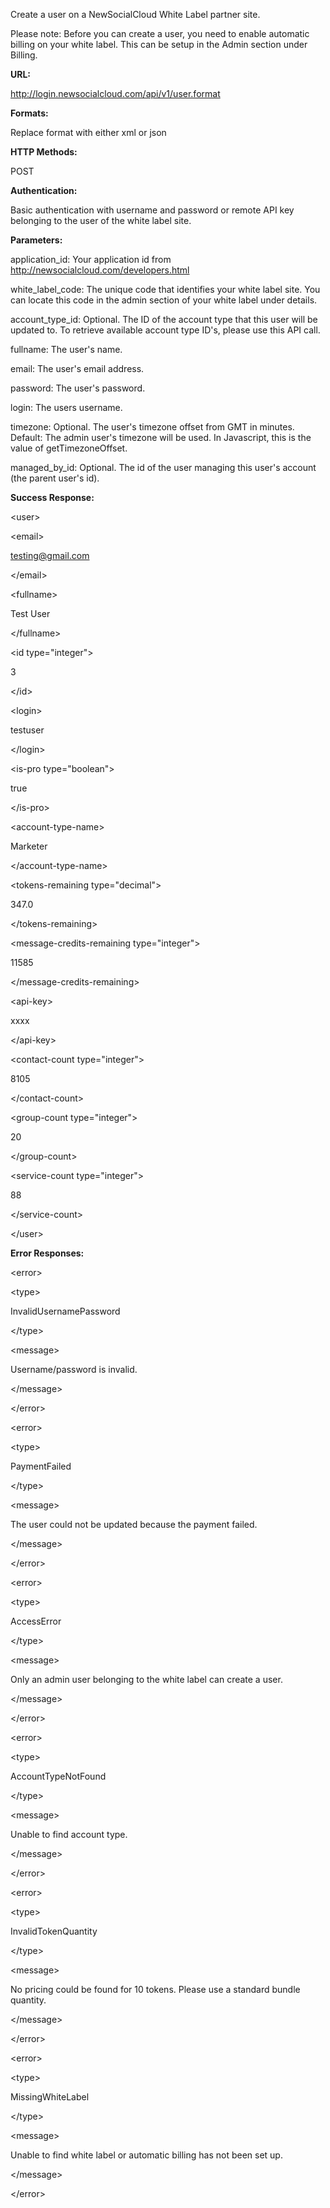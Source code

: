 Create a user on a NewSocialCloud White Label partner site.

Please note: Before you can create a user, you need to enable automatic billing on your white label. This can be setup in the Admin section under Billing.

**URL:**

http://login.newsocialcloud.com/api/v1/user.format

**Formats:**

Replace format with either xml or json

**HTTP Methods:**

POST

**Authentication:**

Basic authentication with username and password or remote API key belonging to the user of the white label site.

**Parameters:**

<p>application_id: Your application id from <a href='http://newsocialcloud.com/developers.html'>http://newsocialcloud.com/developers.html</a></p>
<p>white_label_code: The unique code that identifies your white label site. You can locate this code in the admin section of your white label under details.</p>
<p>account_type_id: Optional. The ID of the account type that this user will be updated to. To retrieve available account type ID's, please use this API call.</p>
<p>fullname: The user's name.</p>
<p>email: The user's email address.</p>
<p>password: The user's password.</p>
<p>login: The users username.</p>
<p>timezone: Optional. The user's timezone offset from GMT in minutes. Default: The admin user's timezone will be used. In Javascript, this is the value of getTimezoneOffset.</p>
<p>managed_by_id: Optional. The id of the user managing this user's account (the parent user's id).</p>

**Success Response:**



&lt;user&gt;


> 

&lt;email&gt;

testing@gmail.com

&lt;/email&gt;


> 

&lt;fullname&gt;

Test User

&lt;/fullname&gt;


> 

&lt;id type="integer"&gt;

3

&lt;/id&gt;


> 

&lt;login&gt;

testuser

&lt;/login&gt;


> 

&lt;is-pro type="boolean"&gt;

true

&lt;/is-pro&gt;


> 

&lt;account-type-name&gt;

Marketer

&lt;/account-type-name&gt;


> 

&lt;tokens-remaining type="decimal"&gt;

347.0

&lt;/tokens-remaining&gt;


> 

&lt;message-credits-remaining type="integer"&gt;

11585

&lt;/message-credits-remaining&gt;


> 

&lt;api-key&gt;

xxxx

&lt;/api-key&gt;


> 

&lt;contact-count type="integer"&gt;

8105

&lt;/contact-count&gt;


> 

&lt;group-count type="integer"&gt;

20

&lt;/group-count&gt;


> 

&lt;service-count type="integer"&gt;

88

&lt;/service-count&gt;




&lt;/user&gt;



**Error Responses:**



&lt;error&gt;




&lt;type&gt;

InvalidUsernamePassword

&lt;/type&gt;




&lt;message&gt;

Username/password is invalid.

&lt;/message&gt;




&lt;/error&gt;




&lt;error&gt;




&lt;type&gt;

PaymentFailed

&lt;/type&gt;




&lt;message&gt;

The user could not be updated because the payment failed. 

&lt;/message&gt;




&lt;/error&gt;




&lt;error&gt;




&lt;type&gt;

AccessError

&lt;/type&gt;




&lt;message&gt;

Only an admin user belonging to the white label can create a user.

&lt;/message&gt;




&lt;/error&gt;




&lt;error&gt;




&lt;type&gt;

AccountTypeNotFound

&lt;/type&gt;




&lt;message&gt;

Unable to find account type.

&lt;/message&gt;




&lt;/error&gt;




&lt;error&gt;




&lt;type&gt;

InvalidTokenQuantity

&lt;/type&gt;




&lt;message&gt;

No pricing could be found for 10 tokens. Please use a standard bundle quantity.

&lt;/message&gt;




&lt;/error&gt;




&lt;error&gt;




&lt;type&gt;

MissingWhiteLabel

&lt;/type&gt;




&lt;message&gt;

Unable to find white label or automatic billing has not been set up.

&lt;/message&gt;




&lt;/error&gt;

